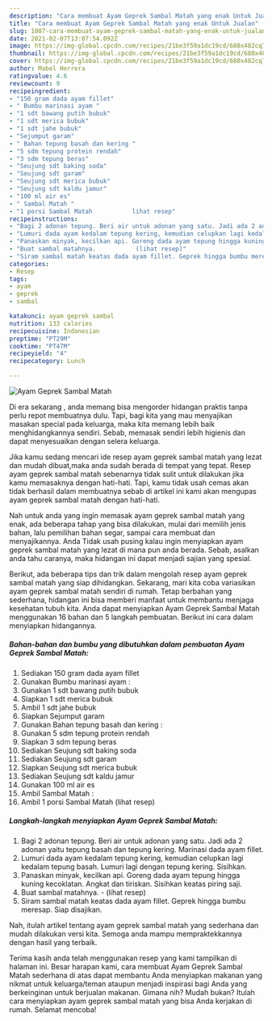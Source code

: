 ```yaml
---
description: "Cara membuat Ayam Geprek Sambal Matah yang enak Untuk Jualan"
title: "Cara membuat Ayam Geprek Sambal Matah yang enak Untuk Jualan"
slug: 1007-cara-membuat-ayam-geprek-sambal-matah-yang-enak-untuk-jualan
date: 2021-02-07T13:07:54.092Z
image: https://img-global.cpcdn.com/recipes/21be3f59a1dc19cd/680x482cq70/ayam-geprek-sambal-matah-foto-resep-utama.jpg
thumbnail: https://img-global.cpcdn.com/recipes/21be3f59a1dc19cd/680x482cq70/ayam-geprek-sambal-matah-foto-resep-utama.jpg
cover: https://img-global.cpcdn.com/recipes/21be3f59a1dc19cd/680x482cq70/ayam-geprek-sambal-matah-foto-resep-utama.jpg
author: Mabel Herrera
ratingvalue: 4.6
reviewcount: 9
recipeingredient:
- "150 gram dada ayam fillet"
- " Bumbu marinasi ayam "
- "1 sdt bawang putih bubuk"
- "1 sdt merica bubuk"
- "1 sdt jahe bubuk"
- "Sejumput garam"
- " Bahan tepung basah dan kering "
- "5 sdm tepung protein rendah"
- "3 sdm tepung beras"
- "Seujung sdt baking soda"
- "Seujung sdt garam"
- "Seujung sdt merica bubuk"
- "Seujung sdt kaldu jamur"
- "100 ml air es"
- " Sambal Matah "
- "1 porsi Sambal Matah           lihat resep"
recipeinstructions:
- "Bagi 2 adonan tepung. Beri air untuk adonan yang satu. Jadi ada 2 adonan yaitu tepung basah dan tepung kering. Marinasi dada ayam fillet."
- "Lumuri dada ayam kedalam tepung kering, kemudian celupkan lagi kedalam tepung basah. Lumuri lagi dengan tepung kering. Sisihkan."
- "Panaskan minyak, kecilkan api. Goreng dada ayam tepung hingga kuning kecoklatan. Angkat dan tiriskan. Sisihkan keatas piring saji."
- "Buat sambal matahnya.           (lihat resep)"
- "Siram sambal matah keatas dada ayam fillet. Geprek hingga bumbu meresap. Siap disajikan."
categories:
- Resep
tags:
- ayam
- geprek
- sambal

katakunci: ayam geprek sambal 
nutrition: 133 calories
recipecuisine: Indonesian
preptime: "PT29M"
cooktime: "PT47M"
recipeyield: "4"
recipecategory: Lunch

---
```



![Ayam Geprek Sambal Matah](https://img-global.cpcdn.com/recipes/21be3f59a1dc19cd/680x482cq70/ayam-geprek-sambal-matah-foto-resep-utama.jpg)

Di era  sekarang , anda memang bisa mengorder hidangan praktis tanpa perlu repot membuatnya dulu. Tapi, bagi kita yang mau menyajikan masakan special pada keluarga, maka kita memang lebih baik menghidangkannya sendiri. Sebab, memasak sendiri lebih higienis dan dapat menyesuaikan dengan selera keluarga.

Jika kamu sedang mencari ide resep ayam geprek sambal matah yang lezat dan mudah dibuat,maka anda sudah berada di tempat yang tepat. Resep ayam geprek sambal matah  sebenarnya tidak sulit untuk dilakukan jika kamu memasaknya dengan hati-hati. Tapi, kamu tidak usah cemas akan tidak berhasil dalam membuatnya 
sebab di artikel ini kami akan mengupas ayam geprek sambal matah dengan hati-hati.  



Nah untuk anda yang ingin memasak ayam geprek sambal matah yang enak, ada beberapa tahap yang bisa dilakukan, mulai dari memilih jenis bahan, lalu pemilihan bahan segar, sampai cara membuat dan menyajikannya. Anda Tidak usah pusing kalau ingin menyiapkan ayam geprek sambal matah yang lezat di mana pun anda berada. Sebab, asalkan anda  tahu caranya, maka hidangan ini dapat menjadi sajian yang spesial.

Berikut, ada beberapa tips dan trik dalam mengolah resep ayam geprek sambal matah yang siap dihidangkan. Sekarang, mari kita coba variasikan ayam geprek sambal matah sendiri di rumah. Tetap berbahan yang sederhana, hidangan ini bisa memberi manfaat untuk membantu menjaga kesehatan tubuh kita. Anda dapat menyiapkan Ayam Geprek Sambal Matah menggunakan 16 bahan dan 5 langkah pembuatan. Berikut ini cara dalam menyiapkan hidangannya.

<!--inarticleads1-->

##### Bahan-bahan dan bumbu yang dibutuhkan dalam pembuatan Ayam Geprek Sambal Matah:

1. Sediakan 150 gram dada ayam fillet
1. Gunakan  Bumbu marinasi ayam :
1. Gunakan 1 sdt bawang putih bubuk
1. Siapkan 1 sdt merica bubuk
1. Ambil 1 sdt jahe bubuk
1. Siapkan Sejumput garam
1. Gunakan  Bahan tepung basah dan kering :
1. Gunakan 5 sdm tepung protein rendah
1. Siapkan 3 sdm tepung beras
1. Sediakan Seujung sdt baking soda
1. Sediakan Seujung sdt garam
1. Siapkan Seujung sdt merica bubuk
1. Sediakan Seujung sdt kaldu jamur
1. Gunakan 100 ml air es
1. Ambil  Sambal Matah :
1. Ambil 1 porsi Sambal Matah           (lihat resep)




<!--inarticleads2-->

##### Langkah-langkah menyiapkan Ayam Geprek Sambal Matah:

1. Bagi 2 adonan tepung. Beri air untuk adonan yang satu. Jadi ada 2 adonan yaitu tepung basah dan tepung kering. Marinasi dada ayam fillet.
1. Lumuri dada ayam kedalam tepung kering, kemudian celupkan lagi kedalam tepung basah. Lumuri lagi dengan tepung kering. Sisihkan.
1. Panaskan minyak, kecilkan api. Goreng dada ayam tepung hingga kuning kecoklatan. Angkat dan tiriskan. Sisihkan keatas piring saji.
1. Buat sambal matahnya. -           (lihat resep)
1. Siram sambal matah keatas dada ayam fillet. Geprek hingga bumbu meresap. Siap disajikan.




Nah, itulah artikel tentang  ayam geprek sambal matah  yang sederhana dan mudah dilakukan versi kita. Semoga anda mampu mempraktekkannya dengan hasil yang terbaik. 

Terima kasih anda telah menggunakan resep yang kami tampilkan di halaman ini. Besar harapan kami, cara membuat  Ayam Geprek Sambal Matah sederhana di atas dapat membantu Anda menyiapkan makanan yang nikmat untuk keluarga/teman ataupun menjadi inspirasi bagi Anda yang berkeinginan untuk berjualan makanan. Gimana nih? Mudah bukan? Itulah cara menyiapkan ayam geprek sambal matah yang bisa Anda kerjakan di rumah. Selamat mencoba!

